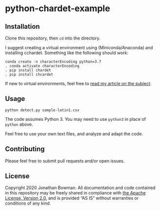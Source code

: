 # python-chardet-example


## Installation

Clone this repository, then `cd` into the directory.

I suggest creating a virtual environment using (Miniconda/Anaconda) and installing cchardet. Something like the following should work:

```console
conda create -n characterEncoding python=3.7
. conda activate characterEncoding
. pip install chardet
. pip install chcardet

```

If new to virtual environments, feel free to [read my article on the subject](https://dev.to/bowmanjd/python-tools-for-managing-virtual-environments-3bko).

## Usage

```console
python detect.py sample-latin1.csv
```

The code assumes Python 3. You may need to use `python3` in place of `python` above.

Feel free to use your own text files, and analyze and adapt the code.

## Contributing

Please feel free to submit pull requests and/or open issues.

## License

Copyright 2020 Jonathan Bowman. All documentation and code contained in this repository may be freely shared in compliance with [the Apache License, Version 2.0][apache 2.0], and is provided “AS IS” without warranties or conditions of any kind.

[apache 2.0]: http://www.apache.org/licenses/LICENSE-2.0
